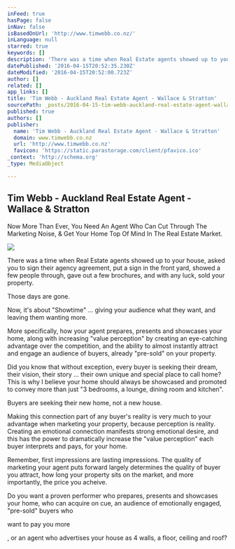 ```yaml
---
inFeed: true
hasPage: false
inNav: false
isBasedOnUrl: 'http://www.timwebb.co.nz/'
inLanguage: null
starred: true
keywords: []
description: 'There was a time when Real Estate agents showed up to your house, asked you to sign their agency agreement, put a sign in the front yard, showed a few people through, gave out a few brochures, and with any luck, sold your property.'
datePublished: '2016-04-15T20:52:35.230Z'
dateModified: '2016-04-15T20:52:00.723Z'
author: []
related: []
app_links: []
title: 'Tim Webb - Auckland Real Estate Agent - Wallace & Stratton'
sourcePath: _posts/2016-04-15-tim-webb-auckland-real-estate-agent-wallace-and-stratton.md
published: true
authors: []
publisher:
  name: 'Tim Webb - Auckland Real Estate Agent - Wallace & Stratton'
  domain: www.timwebb.co.nz
  url: 'http://www.timwebb.co.nz'
  favicon: 'https://static.parastorage.com/client/pfavico.ico'
_context: 'http://schema.org'
_type: MediaObject

---
```

<article style=""><h1>Tim Webb - Auckland Real Estate Agent - Wallace &amp; Stratton</h1><p>Now More Than Ever, You Need An Agent Who Can Cut Through The Marketing Noise, &amp; Get Your Home Top Of Mind In The Real Estate Market.</p><img src="https://static.wixstatic.com/media/29ba67_de507e06bdf64e668b7521953a6d071d.jpg" /></article>

There was a time when Real Estate agents showed up to your house, asked you to sign their agency agreement, put a sign in the front yard, showed a few people through, gave out a few brochures, and with any luck, sold your property.

Those days are gone.

Now, it's about "Showtime" ... giving your audience what they want, and leaving them wanting more.

More specifically, how your agent prepares, presents and showcases your home, along with increasing "value perception" by creating an eye-catching advantage over the competition, and the ability to almost instantly attract and engage an audience of buyers, already "pre-sold" on your property.

Did you know that without exception, every buyer is seeking their dream, their vision, their story ... their own unique and special place to call home? This is why I believe your home should always be showcased and promoted to convey more than just "3 bedrooms, a lounge, dining room and kitchen".

Buyers are seeking their new home, not a new house.

Making this connection part of any buyer's reality is very much to your advantage when marketing your property, because perception is reality. Creating an emotional connection manifests strong emotional desire, and this has the power to dramatically increase the "value perception" each buyer interprets and pays, for your home.

Remember, first impressions are lasting impressions. The quality of marketing your agent puts forward largely determines the quality of buyer you attract, how long your property sits on the market, and more importantly, the price you acheive.

Do you want a proven performer who prepares, presents and showcases your home, who can acquire on cue, an audience of emotionally engaged, "pre-sold" buyers who

want to pay you more

, or an agent who advertises your house as 4 walls, a floor, ceiling and roof?